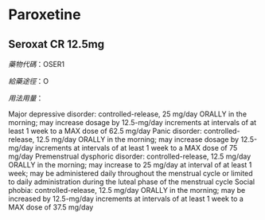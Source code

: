 # Paroxetine

## Seroxat CR 12.5mg

*藥物代碼*：OSER1

*給藥途徑*：O

*用法用量*：

Major depressive disorder: controlled-release, 25 mg/day ORALLY in the morning; may increase dosage by 12.5-mg/day increments at intervals of at least 1 week to a MAX dose of 62.5 mg/day
Panic disorder: controlled-release, 12.5 mg/day ORALLY in the morning; may increase dosage by 12.5-mg/day increments at intervals of at least 1 week to a MAX dose of 75 mg/day
Premenstrual dysphoric disorder: controlled-release, 12.5 mg/day ORALLY in the morning; may increase to 25 mg/day at interval of at least 1 week; may be administered daily throughout the menstrual cycle or limited to daily administration during the luteal phase of the menstrual cycle
Social phobia: controlled-release, 12.5 mg/day ORALLY in the morning; may be increased by 12.5-mg/day increments at intervals of at least 1 week to a MAX dose of 37.5 mg/day

